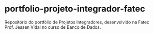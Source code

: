 # portfolio-projeto-integrador-fatec
Repositório do portfólio de Projetos Integradores, desenvolvido na Fatec Prof. Jessen Vidal no curso de Banco de Dados.
